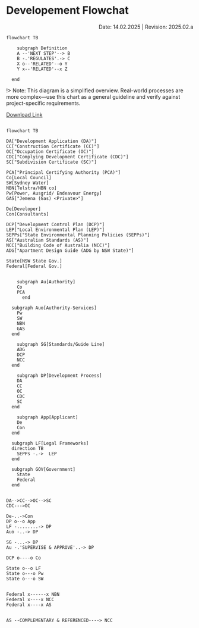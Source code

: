 # Developement Flowchat
<p style="text-align:right">Date: 14.02.2025 | Revision: 2025.02.a</p>

```mermaid
flowchart TB
 
	subgraph Definition
    A --'NEXT STEP'--> B
    B -.'REGULATES'.-> C
    X o--'RELATED'--o Y
    Y x--'RELATED'--x Z
       
  end

```

!> Note: This diagram is a simplified overview. Real-world processes are more complex—use this chart as a general guideline and verify against project-specific requirements.

[Download Link](docs/11-assets/images/DevFlowchat.png ':ignore')

```mermaid

flowchart TB

DA["Development Application (DA)"]
CC["Construction Certificate (CC)"]
OC["Occupation Certificate (OC)"]
CDC["Complying Development Certificate (CDC)"]
SC["Subdivision Certificate (SC)"]

PCA["Principal Certifying Authority (PCA)"]
Co[Local Council]
SW[Sydney Water]
NBN[Telstra/NBN co]
Pw[Power, Ausgrid/ Endeavour Energy]
GAS["Jemena (Gas) <Private>"]

De[Developer]
Con[Consultants]

DCP["Development Control Plan (DCP)"]
LEP["Local Environmental Plan (LEP)"]
SEPPs["State Environmental Planning Policies (SEPPs)"]
AS["Australian Standards (AS)"]
NCC["Building Code of Australia (NCC)"]
ADG["Apartment Design Guide (ADG by NSW State)"]

State[NSW State Gov.]
Federal[Federal Gov.]


	subgraph Au[Authority]
    Co
    PCA
      end
  
  subgraph Auo[Authority-Services]
    Pw
    SW
    NBN
    GAS
  end
  
	subgraph SG[Standards/Guide Line]
    ADG
    DCP
    NCC
  end

	subgraph DP[Development Process]
    DA
    CC
    OC
    CDC
    SC
  end

	subgraph App[Applicant]
    De
    Con
  end
  
  subgraph LF[Legal Frameworks]
  direction TB
    SEPPs -.->  LEP
  end
  
  subgraph GOV[Government]
    State
    Federal
  end 
  
  
DA-->CC-->OC-->SC
CDC--->OC

De-..->Con
DP o--o App
LF -........-> DP
Auo -..-> DP

SG -...-> DP
Au -.'SUPERVISE & APPROVE'..-> DP

DCP o----o Co

State o--o LF
State o---o Pw
State o---o SW


Federal x------x NBN
Federal x----x NCC
Federal x----x AS


AS --COMPLEMENTARY & REFERENCED----> NCC
```
